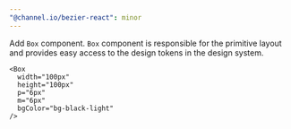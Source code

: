 ```yaml
---
"@channel.io/bezier-react": minor
---
```


Add `Box` component. `Box` component is responsible for the primitive layout and provides easy access to the design tokens in the design system.

```tsx
<Box 
  width="100px"
  height="100px"
  p="6px"
  m="6px"
  bgColor="bg-black-light"
/>
```
